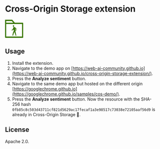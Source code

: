 # Cross-Origin Storage extension

<img src="https://raw.githubusercontent.com/web-ai-community/cross-origin-storage-extension/refs/heads/main/logo-cos.svg" alt="Cross-Origin Storage API logo" width="60" height="60">

## Usage

1. Install the extension.
1. Navigate to the demo app on
   [https://web-ai-community.github.io](https://web-ai-community.github.io/cross-origin-storage-extension/).
1. Press the **Analyze sentiment** button.
1. Navigate to the same demo app but hosted on the different origin
   [https://googlechrome.github.io](https://googlechrome.github.io/samples/cos-demo/).
1. Press the **Analyze sentiment** button. Now the resource with the SHA-256 hash
   `0fb85c8c503d43711cf821d5629ac17fecaf1a3e98517c73038e72105aaf56d9` is already
   in Cross-Origin Storage 🎉.

## License

Apache 2.0.
